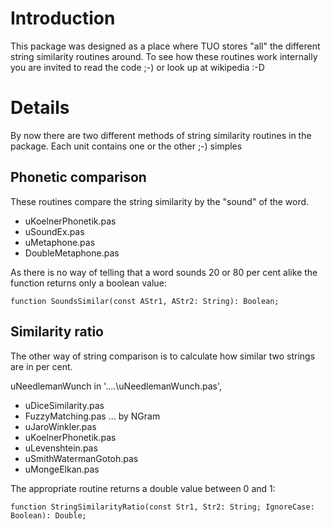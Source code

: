 # Introduction #

This package was designed as a place where TUO stores "all" the different string similarity routines around. To see how these routines work internally you are invited to read the code ;-) or look up at wikipedia :-D

# Details #

By now there are two different methods of string similarity routines in the package. Each unit contains one or the other ;-) simples

## Phonetic comparison ##

These routines compare the string similarity by the "sound" of the word.

  * uKoelnerPhonetik.pas
  * uSoundEx.pas
  * uMetaphone.pas
  * DoubleMetaphone.pas

As there is no way of telling that a word sounds 20 or 80 per cent alike the function returns only a boolean value:

```
function SoundsSimilar(const AStr1, AStr2: String): Boolean;
```

## Similarity ratio ##

The other way of string comparison is to calculate how similar two strings are in per cent.

uNeedlemanWunch in '..\..\uNeedlemanWunch.pas',
  * uDiceSimilarity.pas
  * FuzzyMatching.pas ... by NGram
  * uJaroWinkler.pas
  * uKoelnerPhonetik.pas
  * uLevenshtein.pas
  * uSmithWatermanGotoh.pas
  * uMongeElkan.pas

The appropriate routine returns a double value between 0 and 1:

```
function StringSimilarityRatio(const Str1, Str2: String; IgnoreCase: Boolean): Double;
```